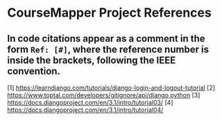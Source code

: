# CourseMapper Project References

## In code citations appear as a comment in the form `Ref: [#]`, where the reference number is inside the brackets, following the IEEE convention.

[1] https://learndjango.com/tutorials/django-login-and-logout-tutorial
[2] https://www.toptal.com/developers/gitignore/api/django,python
[3] https://docs.djangoproject.com/en/3.1/intro/tutorial03/
[4] https://docs.djangoproject.com/en/3.1/intro/tutorial04/